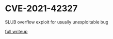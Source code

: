 # CVE-2021-42327

SLUB overflow exploit for usually unexploitable bug


[full writeup](https://docfate111.github.io/blog/securityresearch/2021/11/08/SLUBoverflow.html) 

